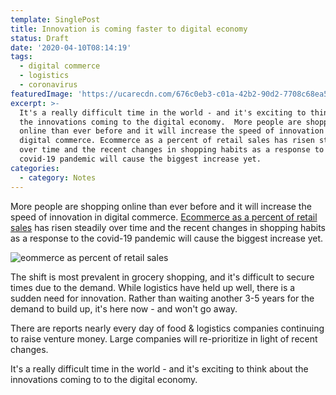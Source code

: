 ```yaml
---
template: SinglePost
title: Innovation is coming faster to digital economy
status: Draft
date: '2020-04-10T08:14:19'
tags:
  - digital commerce
  - logistics
  - coronavirus
featuredImage: 'https://ucarecdn.com/676c0eb3-c01a-42b2-90d2-7708c68ea53a/'
excerpt: >-
  It's a really difficult time in the world - and it's exciting to think about
  the innovations coming to the digital economy.  More people are shopping
  online than ever before and it will increase the speed of innovation in
  digital commerce. Ecommerce as a percent of retail sales has risen steadily
  over time and the recent changes in shopping habits as a response to the
  covid-19 pandemic will cause the biggest increase yet.
categories:
  - category: Notes
---
```

More people are shopping online than ever before and it will increase the speed of innovation in digital commerce. [Ecommerce as a percent of retail sales](https://ycharts.com/indicators/us_ecommerce_sales_as_percent_retail_sales) has risen steadily over time and the recent changes in shopping habits as a response to the covid-19 pandemic will cause the biggest increase yet.



![eommerce as percent of retail sales](https://ucarecdn.com/900e829c-d363-442c-9d47-8329446c2a82/)

The shift is most prevalent in grocery shopping, and it's difficult to secure times due to the demand. While logistics have held up well, there is a sudden need for innovation. Rather than waiting another 3-5 years for the demand to build up, it's here now - and won't go away.

There are reports nearly every day of food & logistics companies continuing to raise venture money. Large companies will re-prioritize in light of recent changes.

It's a really difficult time in the world - and it's exciting to think about the innovations coming to to the digital economy.
